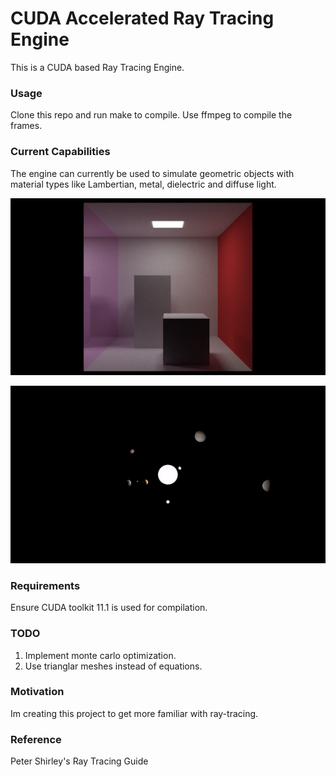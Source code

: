# CUDA Accelerated Ray Tracing Engine
This is a CUDA based Ray Tracing Engine.


### Usage
Clone this repo and run make to compile.
Use ffmpeg to compile the frames.

### Current Capabilities
The engine can currently be used to simulate geometric objects with material types like Lambertian, metal, dielectric and diffuse light.


![Alt Text](https://github.com/Varadd9406/CudaRayTracingProject/blob/master/ReadmeStuff/image0.png)


![Alt Text](https://github.com/Varadd9406/CudaRayTracingProject/blob/master/ReadmeStuff/raytrace.gif)

### Requirements
Ensure CUDA toolkit 11.1 is used for compilation.
### TODO
1. Implement monte carlo optimization.
2. Use trianglar meshes instead of equations.


### Motivation
Im creating this project to get more familiar with ray-tracing.

### Reference
Peter Shirley's Ray Tracing Guide